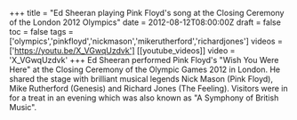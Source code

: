 +++
title = "Ed Sheeran playing Pink Floyd's song at the Closing Ceremony of the London 2012 Olympics"
date = 2012-08-12T08:00:00Z
draft = false
toc = false
tags = ['olympics','pinkfloyd','nickmason','mikerutherford','richardjones']
videos = ['https://youtu.be/X_VGwqUzdvk']
[[youtube_videos]]
video = 'X_VGwqUzdvk'
+++
Ed Sheeran performed Pink Floyd's "Wish You Were Here" at the Closing Ceremony of the Olympic Games 2012 in London. He shared the stage with brilliant musical legends Nick Mason (Pink Floyd), Mike Rutherford (Genesis) and Richard Jones (The Feeling). Visitors were in for a treat in an evening which was also known as "A Symphony of British Music".

